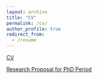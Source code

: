 ```yaml
---
layout: archive
title: "CV"
permalink: /cv/
author_profile: true
redirect_from:
  - /resume
---
```

[CV](../files/Qiang_Gao_CV.pdf)

[Research Proposal for PhD Period](../files/ResearchProposal_QiangGao.pdf)

